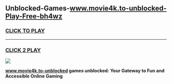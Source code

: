 
## Unblocked-Games-www.movie4k.to-unblocked-Play-Free-bh4wz
<h3>
<a href="https://premium76.site?title=www.movie4k.to-unblocked&ref=12A">CLICK TO PLAY</a></h3>
<hr>

<h3>
<a href="https://premium76.site?title=www.movie4k.to-unblocked&ref=12A">CLICK 2 PLAY</a>
  
</h3>

<a href="https://premium76.site?title=www.movie4k.to-unblocked&ref=12A"><img src="https://clearcache.store/games.png"></a>


**www.movie4k.to-unblocked games unblocked: Your Gateway to Fun and Accessible Online Gaming**
